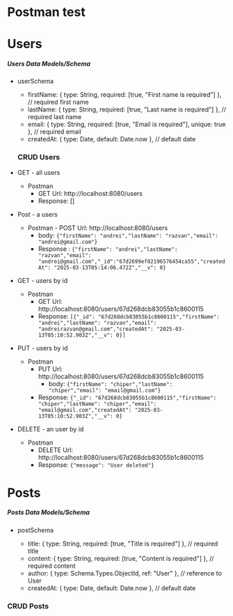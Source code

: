 # Postman test

# Users

##### Users Data Models/Schema

- userSchema

  - firstName: { type: String, required: [true, "First name is required"] }, // required first name
  - lastName: { type: String, required: [true, "Last name is required"] }, // required last name
  - email: { type: String, required: [true, "Email is required"], unique: true }, // required email
  - createdAt: { type: Date, default: Date.now }, // default date

  ### CRUD Users

- GET - all users

  - Postman
    - GET Url: http://localhost:8080/users
    - Response: []

- Post - a users

  - Postman - POST Url: http://localhost:8080/users
    - body:
      `{"firstName": "andrei","lastName": "razvan","email": "andrei@gmail.com"}`
    - Response :
      `{"firstName": "andrei","lastName": "razvan","email": "andrei@gmail.com","_id":"67d2699ef02196576454ca55","createdAt": "2025-03-13T05:14:06.472Z","__v": 0}`

- GET - users by id

  - Postman
    - GET Url: http://localhost:8080/users/67d268dcb83055b1c8600115
    - Response: `[{"_id": "67d268dcb83055b1c8600115","firstName": "andrei","lastName": "razvan","email": "andreirazvan@gmail.com","createdAt": "2025-03-13T05:10:52.903Z","__v": 0}]`

- PUT - users by id

  - Postman
    - PUT Url: http://localhost:8080/users/67d268dcb83055b1c8600115
      - body: `{"firstName": "chiper","lastName": "chiper","email": "email@gmail.com"}`
    - Response: `{"_id": "67d268dcb83055b1c8600115","firstName": "chiper","lastName": "chiper","email": "email@gmail.com","createdAt": "2025-03-13T05:10:52.903Z","__v": 0}`

- DELETE - an user by id
  - Postman
    - DELETE Url: http://localhost:8080/users/67d268dcb83055b1c8600115
    - Response: `{"message": "User deleted"}`



# Posts

##### Posts Data Models/Schema

  - postSchema 
    
    - title: { type: String, required: [true, "Title is required"] }, // required title
    - content: { type: String, required: [true, "Content is required"] }, // required content
    - author: { type: Schema.Types.ObjectId, ref: "User" }, // reference to User
    - createdAt: { type: Date, default: Date.now }, // default date

### CRUD Posts
